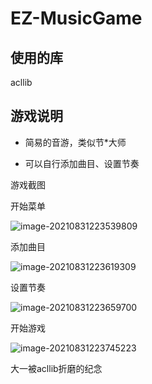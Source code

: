 # EZ-MusicGame

## 使用的库

acllib

## 游戏说明

- 简易的音游，类似节*大师

- 可以自行添加曲目、设置节奏

游戏截图

开始菜单

![image-20210831223539809](C:\Users\Jamas\AppData\Roaming\Typora\typora-user-images\image-20210831223539809.png)

添加曲目

![image-20210831223619309](C:\Users\Jamas\AppData\Roaming\Typora\typora-user-images\image-20210831223619309.png)

设置节奏

![image-20210831223659700](C:\Users\Jamas\AppData\Roaming\Typora\typora-user-images\image-20210831223659700.png)

开始游戏

![image-20210831223745223](C:\Users\Jamas\AppData\Roaming\Typora\typora-user-images\image-20210831223745223.png)



大一被acllib折磨的纪念